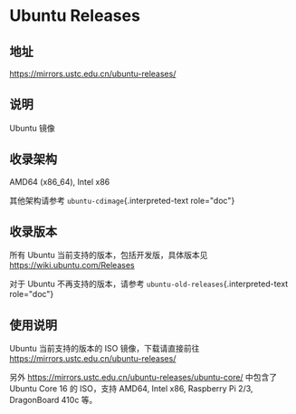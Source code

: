 # Ubuntu Releases

## 地址

<https://mirrors.ustc.edu.cn/ubuntu-releases/>

## 说明

Ubuntu 镜像

## 收录架构

AMD64 (x86_64), Intel x86

其他架构请参考 `ubuntu-cdimage`{.interpreted-text role="doc"}

## 收录版本

所有 Ubuntu 当前支持的版本，包括开发版，具体版本见
<https://wiki.ubuntu.com/Releases>

对于 Ubuntu 不再支持的版本，请参考
`ubuntu-old-releases`{.interpreted-text role="doc"}

## 使用说明

Ubuntu 当前支持的版本的 ISO 镜像，下载请直接前往
<https://mirrors.ustc.edu.cn/ubuntu-releases/>

另外 <https://mirrors.ustc.edu.cn/ubuntu-releases/ubuntu-core/> 中包含了
Ubuntu Core 16 的 ISO，支持 AMD64, Intel x86, Raspberry Pi 2/3,
DragonBoard 410c 等。
